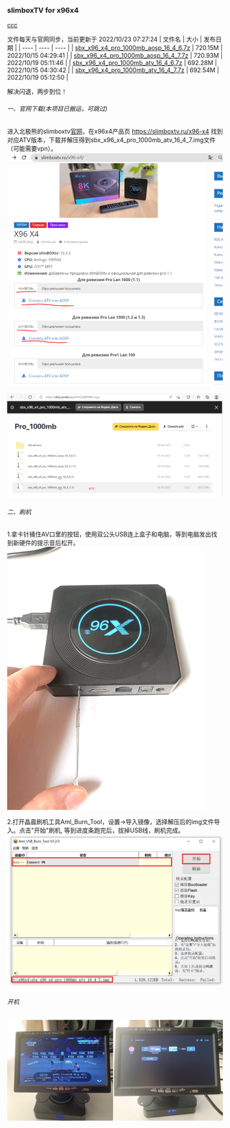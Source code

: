 ### slimboxTV for x96x4

<a href="javascript:alert(1);">ccc</a>

文件每天与官网同步，当前更新于 2022/10/23 07:27:24
| 文件名 | 大小 | 发布日期 |
| ---- | ---- | ---- |
 | [sbx_x96_x4_pro_1000mb_aosp_16_4_6.7z](https://downloader.disk.yandex.ru/disk/3e7ca55352c5c6756e4f942da111a679fde9245eaaa866b0700de004e68f4b5a/6354b4a0/Arlo4ikbYaCSRCfmCwxQEWG7oCVBTRMUPqKBChuzih1mSJ-ITMr4s9ZlPJSFUMKAPE_jKCkuxrBxAsvQccy56A%3D%3D?uid=0&filename=sbx_x96_x4_pro_1000mb_aosp_16_4_6.7z&disposition=attachment&hash=X7RmxaQDlo32xE7MgGwez/250YHfgd2XGtuj4kLZA/q0ro%2B8lE56dyOEu6s%2Bccl/q/J6bpmRyOJonT3VoXnDag%3D%3D%3A/sbx_x96_x4_pro_1000mb_aosp_16_4_6.7z&limit=0&content_type=application%2Fx-7z-compressed&owner_uid=40520828&fsize=755127679&hid=732dfaae3bd762b88c242ed7e4a300b4&media_type=compressed&tknv=v2) | 720.15M | 2022/10/15 04:29:41 |
 | [sbx_x96_x4_pro_1000mb_aosp_16_4_7.7z](https://downloader.disk.yandex.ru/disk/4674af189e6b475107edf134613174c444cca2a0766610f5eea410e73a20d2ee/6354b4a0/Arlo4ikbYaCSRCfmCwxQEeWau3h68kPxLhdNxF50fdVzDOkR-oj9VltWGstkypzTo1VZDV9-VLEmwEljxFghhg%3D%3D?uid=0&filename=sbx_x96_x4_pro_1000mb_aosp_16_4_7.7z&disposition=attachment&hash=X7RmxaQDlo32xE7MgGwez/250YHfgd2XGtuj4kLZA/q0ro%2B8lE56dyOEu6s%2Bccl/q/J6bpmRyOJonT3VoXnDag%3D%3D%3A/sbx_x96_x4_pro_1000mb_aosp_16_4_7.7z&limit=0&content_type=application%2Fx-7z-compressed&owner_uid=40520828&fsize=755947602&hid=ddeb5990d18a7554cb6e9c0e498016f3&media_type=compressed&tknv=v2) | 720.93M | 2022/10/19 05:11:46 |
 | [sbx_x96_x4_pro_1000mb_atv_16_4_6.7z](https://downloader.disk.yandex.ru/disk/3759281d1c91b3d461d3a76462fe15ff56ea5cbf43e82e41bc82d332f997152b/6354b4a1/Arlo4ikbYaCSRCfmCwxQEQ82kkM7Gq4fUCKsbw5yu_1SJCEuZ33RkThgLvarbtsyKqysKPAF_FX3CL5ZEUuGTw%3D%3D?uid=0&filename=sbx_x96_x4_pro_1000mb_atv_16_4_6.7z&disposition=attachment&hash=X7RmxaQDlo32xE7MgGwez/250YHfgd2XGtuj4kLZA/q0ro%2B8lE56dyOEu6s%2Bccl/q/J6bpmRyOJonT3VoXnDag%3D%3D%3A/sbx_x96_x4_pro_1000mb_atv_16_4_6.7z&limit=0&content_type=application%2Fx-7z-compressed&owner_uid=40520828&fsize=725906265&hid=ddc935bdde746ea3c61cbb1bc90e6dbe&media_type=compressed&tknv=v2) | 692.28M | 2022/10/15 04:30:42 |
 | [sbx_x96_x4_pro_1000mb_atv_16_4_7.7z](https://downloader.disk.yandex.ru/disk/4f1a2ae276895e95b09d3d2d771107ea5c31ad587e6c757bbfdb78f4a9bf607e/6354b4a0/Arlo4ikbYaCSRCfmCwxQEZzNgarnQSAfYyx96CdPWlazlMb4EFIbhlKzqVMXPRzMYiwjt4CMtkMnR7E7ztHtnA%3D%3D?uid=0&filename=sbx_x96_x4_pro_1000mb_atv_16_4_7.7z&disposition=attachment&hash=X7RmxaQDlo32xE7MgGwez/250YHfgd2XGtuj4kLZA/q0ro%2B8lE56dyOEu6s%2Bccl/q/J6bpmRyOJonT3VoXnDag%3D%3D%3A/sbx_x96_x4_pro_1000mb_atv_16_4_7.7z&limit=0&content_type=application%2Fx-7z-compressed&owner_uid=40520828&fsize=726179937&hid=928df8a07f2da2049a2ced0bf2a61183&media_type=compressed&tknv=v2) | 692.54M | 2022/10/19 05:12:50 |


解决闪退，两步到位！
###### 一、官网下载(本项目已搬运，可跳过)
进入北极熊的slimboxtv[官网](https://slimboxtv.ru)，在x96x4产品页 https://slimboxtv.ru/x96-x4 找到对应ATV版本，下载并解压得到sbx_x96_x4_pro_1000mb_atv_16_4_7.img文件（可能需要vpn）。
![Image text](img/slimboxtv.ru_x96-x4_.png)

![Image text](img/download-atv.png)

###### 二、刷机

1.拿卡针捅住AV口里的按钮，使用双公头USB连上盒子和电脑，等到电脑发出找到新硬件的提示音后松开。
![Image text](img/holdon.png)

2.打开晶晨刷机工具Aml_Burn_Tool，设置->导入镜像，选择解压后的img文件导入。点击"开始"刷机, 等到进度条跑完后，拔掉USB线，刷机完成。
![Image text](img/aml-tool.png)

###### 开机
![Image text](img/done.jpg)